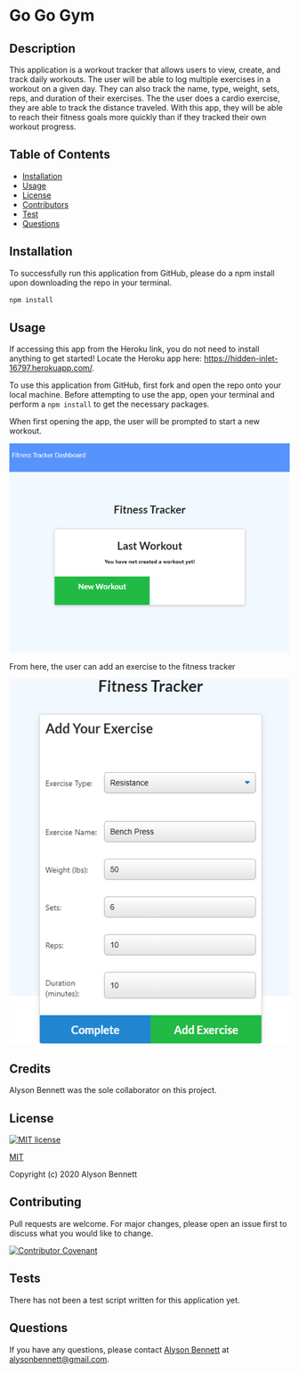# Go Go Gym

## Description

This application is a workout tracker that allows users to view, create, and track daily workouts. The user will be able to log multiple exercises in a workout on a given day. They can also track the name, type, weight, sets, reps, and duration of their exercises. The the user does a cardio exercise, they are able to track the distance traveled. With this app, they will be able to reach their fitness goals more quickly than if they tracked their own workout progress.

## Table of Contents

* [Installation](#Installation)
* [Usage](#Usage)
* [License](#License)
* [Contributors](#Contributors)
* [Test](#Test)
* [Questions](#Questions)

## Installation

To successfully run this application from GitHub, please do a npm install upon downloading the repo in your terminal.

```bash
npm install
```

## Usage

If accessing this app from the Heroku link, you do not need to install anything to get started! Locate the Heroku app here: https://hidden-inlet-16797.herokuapp.com/.

To use this application from GitHub, first fork and open the repo onto your local machine. Before attempting to use the app, open your terminal and perform a ```npm install``` to get the necessary packages.

When first opening the app, the user will be prompted to start a new workout.

![index](public/assets/index.png)

From here, the user can add an exercise to the fitness tracker

![Adding an Exercise](public/assets/add.png)

## Credits

Alyson Bennett was the sole collaborator on this project. 

## License

[![MIT license](https://img.shields.io/badge/License-MIT-blue.svg)](https://lbesson.mit-license.org/)

[MIT](https://choosealicense.com/licenses/mit/)

Copyright (c) 2020 Alyson Bennett

## Contributing

Pull requests are welcome. For major changes, please open an issue first to discuss what you would like to change.

[![Contributor Covenant](https://img.shields.io/badge/Contributor%20Covenant-v2.0%20adopted-ff69b4.svg)](code_of_conduct.md)

## Tests

There has not been a test script written for this application yet.

## Questions

If you have any questions, please contact [Alyson Bennett](https://github.com/alysonbennett) at alysonbennett@gmail.com.